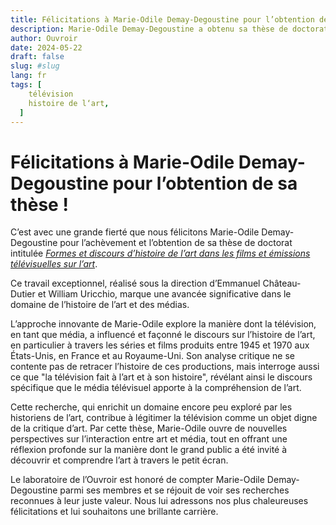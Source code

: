 ```yaml
---
title: Félicitations à Marie-Odile Demay-Degoustine pour l’obtention de sa thèse !
description: Marie-Odile Demay-Degoustine a obtenu sa thèse de doctorat intitulée _Formes et discours d’histoire de l’art dans les films et émissions télévisuelles sur l’art_
author: Ouvroir
date: 2024-05-22
draft: false
slug: #slug
lang: fr
tags: [
    télévision
    histoire de l‘art,
  ]
---
```


# Félicitations à Marie-Odile Demay-Degoustine pour l’obtention de sa thèse !

C’est avec une grande fierté que nous félicitons Marie-Odile Demay-Degoustine pour l’achèvement et l’obtention de sa thèse de doctorat intitulée [_Formes et discours d’histoire de l’art dans les films et émissions télévisuelles sur l’art_](https://papyrus.bib.umontreal.ca/xmlui/handle/1866/33380).

Ce travail exceptionnel, réalisé sous la direction d’Emmanuel Château-Dutier et William Uricchio, marque une avancée significative dans le domaine de l’histoire de l’art et des médias.

L’approche innovante de Marie-Odile explore la manière dont la télévision, en tant que média, a influencé et façonné le discours sur l’histoire de l’art, en particulier à travers les séries et films produits entre 1945 et 1970 aux États-Unis, en France et au Royaume-Uni. Son analyse critique ne se contente pas de retracer l’histoire de ces productions, mais interroge aussi ce que "la télévision fait à l’art et à son histoire", révélant ainsi le discours spécifique que le média télévisuel apporte à la compréhension de l’art.

Cette recherche, qui enrichit un domaine encore peu exploré par les historiens de l’art, contribue à légitimer la télévision comme un objet digne de la critique d’art. Par cette thèse, Marie-Odile ouvre de nouvelles perspectives sur l’interaction entre art et média, tout en offrant une réflexion profonde sur la manière dont le grand public a été invité à découvrir et comprendre l’art à travers le petit écran.

Le laboratoire de l’Ouvroir est honoré de compter Marie-Odile Demay-Degoustine parmi ses membres et se réjouit de voir ses recherches reconnues à leur juste valeur. Nous lui adressons nos plus chaleureuses félicitations et lui souhaitons une brillante carrière.
